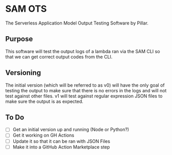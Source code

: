 # SAM OTS

The Serverless Application Model Output Testing Software by Pillar.

## Purpose

This software will test the output logs of a lambda ran via the SAM CLI so that we can get correct output codes from the CLI. 

## Versioning

The initial version (which will be referred to as v0) will have the only goal of testing the output to make sure that there is no errors in the logs and will not test against other files. v1 will test against regular expression JSON files to make sure the output is as expected.

## To Do

- [ ] Get an initial version up and running (Node or Python?)
- [ ] Get it working on GH Actions
- [ ] Update it so that it can be ran with JSON Files
- [ ] Make it into a GitHub Action Marketplace step